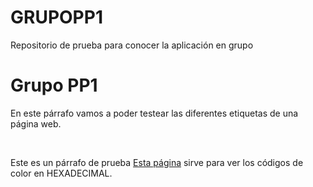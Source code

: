 # GRUPOPP1
Repositorio de prueba para conocer la aplicación en grupo

<!DOCTYPE html> <!-- Corregido: el doctype va sin ! al final -->
<html lang="es">
<head>
    <meta charset="utf-8">
    <meta name="viewport" content="width=device-width, initial-scale=1.0">
    <title>Grupo PP1</title>
    
</head>
<body>
    <h1>Grupo PP1</h1>
    <p>En este párrafo vamos a poder testear las diferentes etiquetas de una página web.</p>
    <br>
    <p>Este es un párrafo de prueba <a href="https://htmlcolorcodes.com/es" target="_blank">Esta página</a> sirve para ver los códigos de color en HEXADECIMAL.</p>
</body>
</html>
